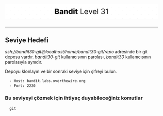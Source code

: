# ![Bandit Level 31](https://github.com/YunusEmreAlps/Scenarios/blob/master/CTF/ctf-bandit/Bandit%20Assets/Bandit31.png?raw=true)

---

## Seviye Hedefi

*ssh://bandit30-git@localhost/home/bandit30-git/repo* adresinde bir git deposu vardır. *bandit30-git* kullanıcısının parolası, *bandit30* kullanıcısının parolasıyla aynıdır.

Depoyu klonlayın ve bir sonraki seviye için şifreyi bulun.

``` {.sh}
  - Host: bandit.labs.overthewire.org
  - Port: 2220
```

### Bu seviyeyi çözmek için ihtiyaç duyabileceğiniz komutlar

``` {.sh}
  git
```

